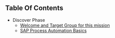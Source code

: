 ## Table Of Contents

<!-- disco-toc-start -->
- Discover Phase
	- [Welcome and Target Group for this mission](/DISCOVER/01_Welcome)
	- [SAP Process Automation Basics](/DISCOVER/02_SPA_Basics)
<!-- disco-toc-end -->

